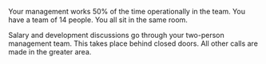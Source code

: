 Your management works 50% of the time operationally in the team. You have a team of 14 people. You all sit in the same room.

Salary and development discussions go through your two-person management team. This takes place behind closed doors. All other calls are made in the greater area.
